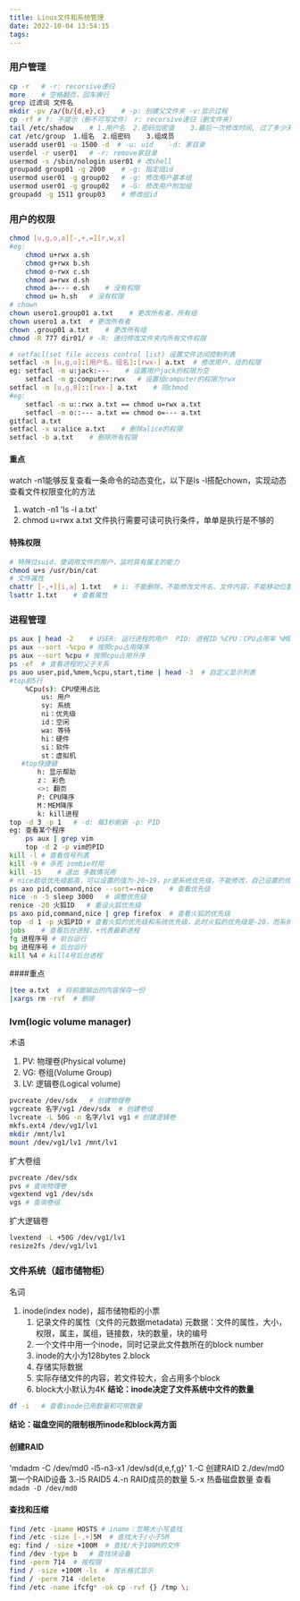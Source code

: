 ```yaml
---
title: Linux文件和系统管理
date: 2022-10-04 13:54:15
tags:
---
```

### 用户管理
```bash
cp -r   # -r: recorsive递归
more    # 空格翻页，回车换行
grep 过滤词 文件名 
mkdir -pv /a/{b/{d,e},c}    # -p: 创建父文件夹 -v:显示过程
cp -rf # f: 不提示（删不可写文件） r: recorsive递归（删文件夹）
tail /etc/shadow    # 1.用户名  2.密码加密值    3.最后一次修改时间, 过了多少天  4.最小间隔  5.最大时间间隔, 密码有效期  6,警告时间  7，不活动时间（用户不登录系统，超过天数，禁用） 8.失效时间（到期后就不能用了）  9.保留
cat /etc/group  1.组名  2.组密码    3.组成员
useradd user01 -u 1500 -d  # -u: uid    -d: 家目录
userdel -r user01   # -r: remove家目录
usermod -s /sbin/nologin user01 # 改shell
groupadd group01 -g 2000    # -g: 指定组id
usermod user01 -g group02   # -g: 修改用户基本组
usermod user01 -g group02   # -G: 修改用户附加组
groupadd -g 1511 group03    # 修改组id
```

### 用户的权限
```bash
chmod [u,g,o,a][-,+,=][r,w,x]
#eg:
    chmod u+rwx a.sh
    chmod g+rwx b.sh
    chmod o-rwx c.sh
    chmod a=rwx d.sh
    chmod a=--- e.sh    # 没有权限
    chmod u= h.sh   # 没有权限
# chown
chown usero1.group01 a.txt    # 更改所有者，所有组
chown usero1 a.txt  # 更改所有者
chown .group01 a.txt    # 更改所有组
chmod -R 777 dir01/ # -R: 递归修改文件夹内所有文件权限

# setfacl(set file access control list) 设置文件访间控制列表
setfacl -m [u,g,o]:[用户名，组名]:[rwx-] a.txt  # 修改用户，组的权限
eg: setfacl -m u:jack:---    # 设置用户jack的权限为空
    setfacl -m g:computer:rwx   # 设置组computer的权限为rwx
setfacl -m [u,g,0]::[rwx-] a.txt    # 同chmod
#eg: 
    setfacl -m u::rwx a.txt == chmod u=rwx a.txt
    setfacl -m o::--- a.txt == chmod o=--- a.txt
gitfacl a.txt
setfacl -x u:alice a.txt    # 删除alice的权限
setfacl -b a.txt    # 删除所有权限
```
#### 重点
watch -n1能够反复查看一条命令的动态变化，以下是ls -l搭配chown，实现动态查看文件权限变化的方法
1. watch -n1 'ls -l a.txt'
2. chmod u=rwx a.txt
文件执行需要可读可执行条件，单单是执行是不够的
#### 特殊权限
```bash
# 特殊位suid，使调用文件的用户，监时具有属主的能力
chmod u+s /usr/bin/cat
# 文件属性
chattr [-,+][i,a] 1.txt   # i: 不能删除，不能修改文件名、文件内容，不能移动位置 a: 只能>>追加
lsattr 1.txt    # 查看属性
```
### 进程管理
```bash
ps aux | head -2    # USER: 运行进程的用户  PID: 进程ID %CPU：CPU占用率 %MEM: 内存占用率 VSZ：占用虚拟内存   RSS：占用实际内存   TTY：运行的终端 STAT：运行状态  START：进程的启动时间   TIME：进程占用CPU的总时间   COMMAND：进程文件，进程名
ps aux --sort -%cpu # 按照cpu占用降序
ps aux --sort %cpu # 按照cpu占用升序
ps -ef  # 查看进程的父子关系
ps auo user,pid,%mem,%cpu,start,time | head -3  # 自定义显示列表
#top前5行
    %Cpu(s): CPU使用占比
        us: 用户
        sy: 系统
        ni：优先级
        id：空闲
        wa: 等待
        hi：硬件
        si：软件
        st：虚拟机
   #top快捷键
       h: 显示帮助
       z： 彩色
       <>: 翻页
       P: CPU降序
       M：MEM降序
       k: kill进程
top -d 3 -p 1   # -d: 每3秒刷新 -p: PID
eg: 查看某个程序
    ps aux | grep vim
    top -d 2 -p vim的PID
kill -l # 查看信号列表
kill -9 # 杀死 zombie时用
kill -15    # 退出 多数情况用
# nice赿低优先级赿高，可以设置的值为-20~19，pr是系统优先级，不能修改，自己设置的优先级需要加20进入系统优先级，以此不影响系统的正常运行
ps axo pid,command,nice --sort=-nice    # 查看优先级
nice -n -5 sleep 3000   # 调整优先级
renice -20 火狐ID   # 重设火狐优先级
ps axo pid,command,nice | grep firefox  # 查看火狐的优先级
top -d 1 -p 火狐PID # 查看火狐的优先级和系统优先级，此时火狐的优先级是-20，而系统优先级为0
jobs    # 查看后台进程，+代表最新进程
fg 进程序号 # 前台运行
bg 进程序号 # 后台运行
kill %4 # kill4号后台进程
```
####重点
```bash
|tee a.txt  # 将前面输出的内容保存一份
|xargs rm -rvf  # 删除
```
### lvm(logic volume manager)
术语
1. PV: 物理卷(Physical volume)
2. VG: 卷组(Volume Group)
3. LV: 逻辑卷(Logical volume)
```bash
pvcreate /dev/sdx   # 创建物理卷
vgcreate 名字/vg1 /dev/sdx  # 创建卷组
lvcreate -L 50G -n 名字/lv1 vg1 # 创建逻辑卷
mkfs.ext4 /dev/vg1/lv1
mkdir /mnt/lv1
mount /dev/vg1/lv1 /mnt/lv1
```
扩大卷组
```bash
pvcreate /dev/sdx
pvs # 查询物理卷
vgextend vg1 /dev/sdx
vgs # 查询卷组
```
扩大逻辑卷
```bash
lvextend -L +50G /dev/vg1/lv1
resize2fs /dev/vg1/lv1
```
### 文件系统（超市储物柜）
名词
1. inode(index node)，超市储物柜的小票
    1. 记录文件的属性（文件的元数据metadata)    元数据：文件的属性，大小，权限，属主，属组，链接数，块的数量，块的编号
    2. 一个文件中用一个inode，同时记录此文件数所在的block number
    3. inode的大小为128bytes
2.block
    1. 存储实际数据
    2. 实际存储文件的内容，若文件较大，会占用多个block
    3. block大小默认为4K
**结论：inode决定了文件系统中文件的数量**
```bash
df -i   # 查看inode已用数量和可用数量
```
**结论：磁盘空间的限制根所inode和block两方面**
#### 创建RAID
'mdadm -C /dev/md0 -l5-n3-x1 /dev/sd{d,e,f,g}'
    1.-C 创建RAID
    2./dev/md0 第一个RAID设备
    3.-l5 RAID5
    4.-n RAID成员的数量
    5.-x 热备磁盘数量
查看`mdadm -D /dev/md0`
#### 查找和压缩
```bash
find /etc -iname HOSTS # iname：忽略大小写查找
find /etc -size [-,+]5M  # 查找大于/小于5M
eg: find / -size +100M  # 查找/大于100M的文件
find /dev -type b   # 查找块设备
find -perm 714  # 按权限
find / -size +100M -ls  # 按长格式显示
find / -perm 714 -delete
find /etc -name ifcfg* -ok cp -rvf {} /tmp \;
```
